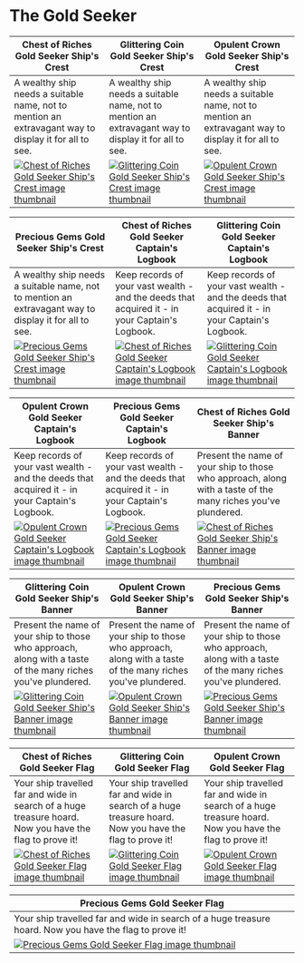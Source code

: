 # The Gold Seeker

| Chest of Riches Gold Seeker Ship's Crest | Glittering Coin Gold Seeker Ship's Crest | Opulent Crown Gold Seeker Ship's Crest |
| ---------------------------------------- | ---------------------------------------- | -------------------------------------- |
| A wealthy ship needs a suitable name, not to mention an extravagant way to display it for all to see. | A wealthy ship needs a suitable name, not to mention an extravagant way to display it for all to see. | A wealthy ship needs a suitable name, not to mention an extravagant way to display it for all to see. |
| [![Chest of Riches Gold Seeker Ship's Crest image thumbnail](https://seaofthieves.wiki.gg/images/a/a8/Chest_of_Riches_Gold_Seeker_Ship%27s_Crest.png)](https://seaofthieves.wiki.gg/wiki/Chest_of_Riches_Gold_Seeker_Ship's_Crest) | [![Glittering Coin Gold Seeker Ship's Crest image thumbnail](https://seaofthieves.wiki.gg/images/d/d4/Glittering_Coin_Gold_Seeker_Ship%27s_Crest.png)](https://seaofthieves.wiki.gg/wiki/Glittering_Coin_Gold_Seeker_Ship's_Crest) | [![Opulent Crown Gold Seeker Ship's Crest image thumbnail](https://seaofthieves.wiki.gg/images/2/2f/Opulent_Crown_Gold_Seeker_Ship%27s_Crest.png)](https://seaofthieves.wiki.gg/wiki/Opulent_Crown_Gold_Seeker_Ship's_Crest) |

| Precious Gems Gold Seeker Ship's Crest | Chest of Riches Gold Seeker Captain's Logbook | Glittering Coin Gold Seeker Captain's Logbook |
| -------------------------------------- | --------------------------------------------- | --------------------------------------------- |
| A wealthy ship needs a suitable name, not to mention an extravagant way to display it for all to see. | Keep records of your vast wealth - and the deeds that acquired it - in your Captain's Logbook. | Keep records of your vast wealth - and the deeds that acquired it - in your Captain's Logbook. |
| [![Precious Gems Gold Seeker Ship's Crest image thumbnail](https://seaofthieves.wiki.gg/images/3/36/Precious_Gems_Gold_Seeker_Ship%27s_Crest.png)](https://seaofthieves.wiki.gg/wiki/Precious_Gems_Gold_Seeker_Ship's_Crest) | [![Chest of Riches Gold Seeker Captain's Logbook image thumbnail](https://seaofthieves.wiki.gg/images/c/cd/Chest_of_Riches_Gold_Seeker_Captain%27s_Logbook.png)](https://seaofthieves.wiki.gg/wiki/Chest_of_Riches_Gold_Seeker_Captain's_Logbook) | [![Glittering Coin Gold Seeker Captain's Logbook image thumbnail](https://seaofthieves.wiki.gg/images/0/09/Glittering_Coin_Gold_Seeker_Captain%27s_Logbook.png)](https://seaofthieves.wiki.gg/wiki/Glittering_Coin_Gold_Seeker_Captain's_Logbook) |

| Opulent Crown Gold Seeker Captain's Logbook | Precious Gems Gold Seeker Captain's Logbook | Chest of Riches Gold Seeker Ship's Banner |
| ------------------------------------------- | ------------------------------------------- | ----------------------------------------- |
| Keep records of your vast wealth - and the deeds that acquired it - in your Captain's Logbook. | Keep records of your vast wealth - and the deeds that acquired it - in your Captain's Logbook. | Present the name of your ship to those who approach, along with a taste of the many riches you've plundered. |
| [![Opulent Crown Gold Seeker Captain's Logbook image thumbnail](https://seaofthieves.wiki.gg/images/d/da/Opulent_Crown_Gold_Seeker_Captain%27s_Logbook.png)](https://seaofthieves.wiki.gg/wiki/Opulent_Crown_Gold_Seeker_Captain's_Logbook) | [![Precious Gems Gold Seeker Captain's Logbook image thumbnail](https://seaofthieves.wiki.gg/images/3/3f/Precious_Gems_Gold_Seeker_Captain%27s_Logbook.png)](https://seaofthieves.wiki.gg/wiki/Precious_Gems_Gold_Seeker_Captain's_Logbook) | [![Chest of Riches Gold Seeker Ship's Banner image thumbnail](https://seaofthieves.wiki.gg/images/0/06/Chest_of_Riches_Gold_Seeker_Ship%27s_Banner.png)](https://seaofthieves.wiki.gg/wiki/Chest_of_Riches_Gold_Seeker_Ship's_Banner) |

| Glittering Coin Gold Seeker Ship's Banner | Opulent Crown Gold Seeker Ship's Banner | Precious Gems Gold Seeker Ship's Banner |
| ----------------------------------------- | --------------------------------------- | --------------------------------------- |
| Present the name of your ship to those who approach, along with a taste of the many riches you've plundered. | Present the name of your ship to those who approach, along with a taste of the many riches you've plundered. | Present the name of your ship to those who approach, along with a taste of the many riches you've plundered. |
| [![Glittering Coin Gold Seeker Ship's Banner image thumbnail](https://seaofthieves.wiki.gg/images/9/9a/Glittering_Coin_Gold_Seeker_Ship%27s_Banner.png)](https://seaofthieves.wiki.gg/wiki/Glittering_Coin_Gold_Seeker_Ship's_Banner) | [![Opulent Crown Gold Seeker Ship's Banner image thumbnail](https://seaofthieves.wiki.gg/images/a/ae/Opulent_Crown_Gold_Seeker_Ship%27s_Banner.png)](https://seaofthieves.wiki.gg/wiki/Opulent_Crown_Gold_Seeker_Ship's_Banner) | [![Precious Gems Gold Seeker Ship's Banner image thumbnail](https://seaofthieves.wiki.gg/images/a/ac/Precious_Gems_Gold_Seeker_Ship%27s_Banner.png)](https://seaofthieves.wiki.gg/wiki/Precious_Gems_Gold_Seeker_Ship's_Banner) |

| Chest of Riches Gold Seeker Flag | Glittering Coin Gold Seeker Flag | Opulent Crown Gold Seeker Flag |
| -------------------------------- | -------------------------------- | ------------------------------ |
| Your ship travelled far and wide in search of a huge treasure hoard. Now you have the flag to prove it! | Your ship travelled far and wide in search of a huge treasure hoard. Now you have the flag to prove it! | Your ship travelled far and wide in search of a huge treasure hoard. Now you have the flag to prove it! |
| [![Chest of Riches Gold Seeker Flag image thumbnail](https://seaofthieves.wiki.gg/images/a/a0/Chest_of_Riches_Gold_Seeker_Flag.png)](https://seaofthieves.wiki.gg/wiki/Chest_of_Riches_Gold_Seeker_Flag) | [![Glittering Coin Gold Seeker Flag image thumbnail](https://seaofthieves.wiki.gg/images/2/26/Glittering_Coin_Gold_Seeker_Flag.png)](https://seaofthieves.wiki.gg/wiki/Glittering_Coin_Gold_Seeker_Flag) | [![Opulent Crown Gold Seeker Flag image thumbnail](https://seaofthieves.wiki.gg/images/0/02/Opulent_Crown_Gold_Seeker_Flag.png)](https://seaofthieves.wiki.gg/wiki/Opulent_Crown_Gold_Seeker_Flag) |

| Precious Gems Gold Seeker Flag |
| ------------------------------ |
| Your ship travelled far and wide in search of a huge treasure hoard. Now you have the flag to prove it! |
| [![Precious Gems Gold Seeker Flag image thumbnail](https://seaofthieves.wiki.gg/images/8/8d/Precious_Gems_Gold_Seeker_Flag.png)](https://seaofthieves.wiki.gg/wiki/Precious_Gems_Gold_Seeker_Flag) |
